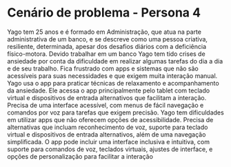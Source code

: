 # Cenário de problema - Persona 4
Yago tem 25 anos e é formado em Administração, que atua na parte administrativa de um banco, e se descreve como uma pessoa criativa, resiliente, determinada, apesar dos desafios diários com a deficiência físico-motora. Devido trabalhar em um banco Yago tem tido crises de ansiedade por conta da dificuldade em realizar algumas tarefas do dia a dia e de seu trabalho. Fica frustrado com apps e sistemas que não são acessíveis para suas necessidades e que exigem muita interação manual.  Yago usa o app para praticar técnicas de relaxamento e acompanhamento da ansiedade. Ele acessa o app principalmente pelo tablet com teclado virtual e dispositivos de entrada alternativos que facilitam a interação. Precisa de uma interface acessível, com menus de fácil navegação e comandos por voz para tarefas que exigem precisão. Yago tem dificuldades em utilizar apps que não oferecem opções de acessibilidade. Precisa de alternativas que incluam reconhecimento de voz, suporte para teclado virtual e dispositivos de entrada alternativos, além de uma navegação simplificada.  O app pode incluir uma interface inclusiva e intuitiva, com suporte para comandos de voz, teclados virtuais, ajustes de interface, e opções de personalização para facilitar a interação
